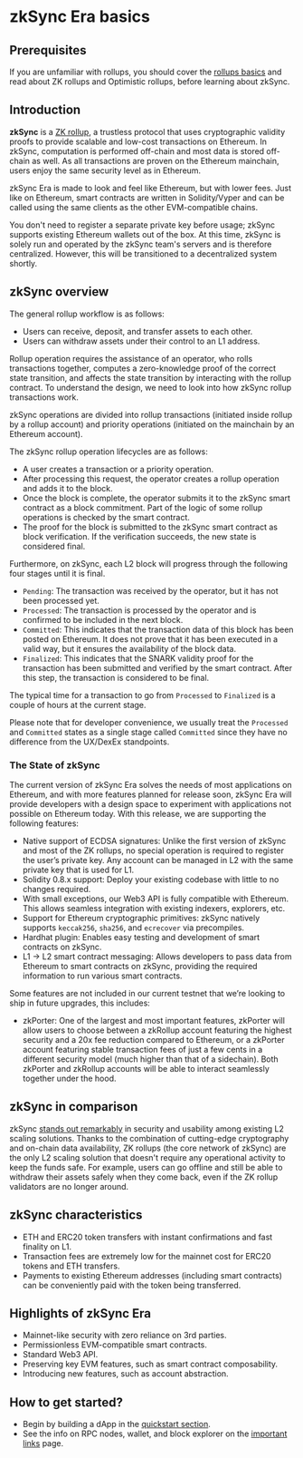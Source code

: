 # zkSync Era basics

## Prerequisites

If you are unfamiliar with rollups, you should cover the [rollups basics](./rollups.md) and read about ZK rollups and Optimistic rollups, before learning about zkSync.

## Introduction

**zkSync** is a [ZK rollup](./rollups.md#what-are-zk-rollups), a trustless protocol that uses cryptographic validity proofs to provide
scalable and low-cost transactions on Ethereum.
In zkSync, computation is performed off-chain and most data is stored off-chain as well. As all transactions are proven on the Ethereum
mainchain, users enjoy the same security level as in Ethereum.

zkSync Era is made to look and feel like Ethereum, but with lower fees. Just like on Ethereum, smart contracts are written in Solidity/Vyper and can be called using the same clients as the other EVM-compatible chains.

You don't need to register a separate private key before usage; zkSync supports existing Ethereum wallets out of the box.
At this time, zkSync is solely run and operated by the zkSync team's servers and is therefore centralized. However, this will be transitioned to a decentralized system shortly.

## zkSync overview

<!---
Both parts will be able to work with each other and be put together. This means that contracts and accounts on the zkRollup side will be
able to work with accounts on the zkPorter side without any problems, and vice versa.
-->

The general rollup workflow is as follows:

- Users can receive, deposit, and transfer assets to each other.
- Users can withdraw assets under their control to an L1 address.

Rollup operation requires the assistance of an operator, who rolls transactions together, computes a zero-knowledge proof of the correct state transition, and affects the state transition by interacting with the rollup contract.
To understand the design, we need to look into how zkSync rollup transactions work.

zkSync operations are divided into rollup transactions (initiated inside rollup by a rollup account) and priority operations (initiated on the mainchain by an Ethereum account).

The zkSync rollup operation lifecycles are as follows:

- A user creates a transaction or a priority operation.
- After processing this request, the operator creates a rollup operation and adds it to the block.
- Once the block is complete, the operator submits it to the zkSync smart contract as a block commitment. Part of the logic of some rollup operations is checked by the smart contract.
- The proof for the block is submitted to the zkSync smart contract as block verification. If the verification succeeds, the new state is considered final.

Furthermore, on zkSync, each L2 block will progress through the following four stages until it is final.

- `Pending`: The transaction was received by the operator, but it has not been processed yet.
- `Processed`: The transaction is processed by the operator and is confirmed to be included in the next block.
- `Committed`: This indicates that the transaction data of this block has been posted on Ethereum. It does not prove that it has been executed in a valid way, but it ensures the
  availability of the block data.
- `Finalized`: This indicates that the SNARK validity proof for the transaction has been submitted and verified by the smart contract. After this step, the transaction is considered to be final.

The typical time for a transaction to go from `Processed` to `Finalized` is a couple of hours at the current stage.

Please note that for developer convenience, we usually treat the `Processed` and `Committed` states as a single stage called `Committed` since they have no difference from the UX/DexEx standpoints.

### The State of zkSync

The current version of zkSync Era solves the needs of most applications on Ethereum, and with more features planned for release soon, zkSync Era will provide developers with a design space to experiment with applications not possible on Ethereum today. With this release, we are supporting the following features:

- Native support of ECDSA signatures: Unlike the first version of zkSync and most of the ZK rollups, no special operation is required to register the user’s private key. Any account can be managed in L2 with the same private key that is used for L1.
- Solidity 0.8.x support: Deploy your existing codebase with little to no changes required.
- With small exceptions, our Web3 API is fully compatible with Ethereum. This allows seamless integration with existing indexers, explorers, etc.
- Support for Ethereum cryptographic primitives: zkSync natively supports `keccak256`, `sha256`, and `ecrecover` via precompiles.
- Hardhat plugin: Enables easy testing and development of smart contracts on zkSync.
- L1 → L2 smart contract messaging: Allows developers to pass data from Ethereum to smart contracts on zkSync, providing the required information to run various smart contracts.

Some features are not included in our current testnet that we’re looking to ship in future upgrades, this includes:

- zkPorter: One of the largest and most important features, zkPorter will allow users to choose between a zkRollup account featuring the highest security and a 20x fee reduction compared to Ethereum, or a zkPorter account featuring stable transaction fees of just a few cents in a different security model (much higher than that of a sidechain). Both zkPorter and zkRollup accounts will be able to interact seamlessly together under the hood.

## zkSync in comparison

zkSync [stands out remarkably](https://blog.matter-labs.io/evaluating-ethereum-l2-scaling-solutions-a-comparison-framework-b6b2f410f955) in security and usability among existing L2 scaling solutions.
Thanks to the combination of cutting-edge cryptography and on-chain data availability, ZK rollups (the core network of zkSync) are the only L2 scaling solution that doesn't
require any operational activity to keep the funds safe.
For example, users can go offline and still be able to withdraw their assets safely when they come back, even if the ZK rollup validators are no longer around.

## zkSync characteristics

- ETH and ERC20 token transfers with instant confirmations and fast finality on L1.
- Transaction fees are extremely low for the mainnet cost for ERC20 tokens and ETH transfers.
- Payments to existing Ethereum addresses (including smart contracts) can be conveniently paid with the token being transferred.

## Highlights of zkSync Era

- Mainnet-like security with zero reliance on 3rd parties.
- Permissionless EVM-compatible smart contracts.
- Standard Web3 API.
- Preserving key EVM features, such as smart contract composability.
- Introducing new features, such as account abstraction.

## How to get started?

- Begin by building a dApp in the [quickstart section](../building-on-zksync/hello-world.md).
- See the info on RPC nodes, wallet, and block explorer on the [important links](../troubleshooting/important-links.md) page.

<Footer/>
